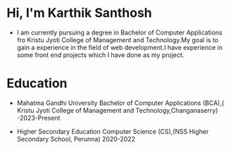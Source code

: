 # Hi, I'm Karthik Santhosh

- I am currently pursuing a degree in Bachelor of Computer Applications fro Kristu Jyoti College of Management and Technology.My goal is to gain a experience in the field of web development.I have experience in some front end projects which I have done as my project.

# Education

- Mahatma Gandhi University Bachelor of Computer Applications (BCA),( Kristu Jyoti College of Management and Technology,Changanaserry) -2023-Present

- Higher Secondary Education Computer Science (CS),(NSS Higher Secondary School, Perunna) 2020-2022
